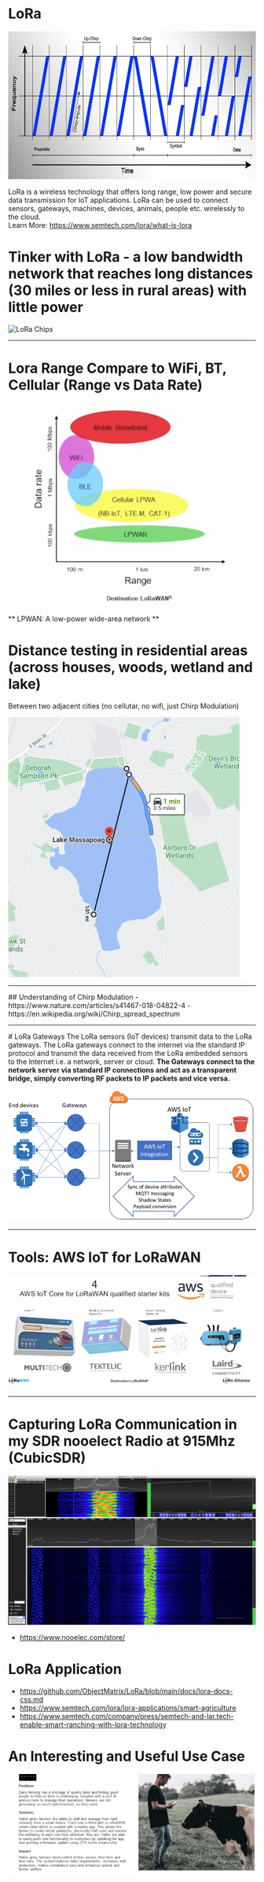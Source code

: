 # LoRa  
<img alt="modulation-image" src="img/modulation.png" width="1024px" height="300px" />


LoRa is a wireless technology that offers long range, low power and secure data transmission for IoT applications. LoRa can be used to connect sensors, gateways, machines, devices, animals, people etc. wirelessly to the cloud.  
Learn More:
https://www.semtech.com/lora/what-is-lora


# Tinker with LoRa - a low bandwidth network that reaches long distances (30 miles or less in rural areas) with little power
![LoRa Chips](img/lora.png "LoRa")

<hr />

# Lora Range Compare to WiFi, BT, Cellular (Range vs Data Rate)   
![lora_range](img/lora_range.png "lora_range")

** LPWAN: A low-power wide-area network **

# Distance testing in residential areas (across houses, woods, wetland and lake)
Between two adjacent cities (no cellutar, no wifi, just Chirp Modulation)

![distance](img/lora-distance.png "distance")

<hr />
## Understanding of Chirp Modulation
 - https://www.nature.com/articles/s41467-018-04822-4
 - https://en.wikipedia.org/wiki/Chirp_spread_spectrum
 <hr />
# LoRa Gateways
The LoRa sensors (IoT devices) transmit data to the LoRa gateways. 
The LoRa gateways connect to the internet via the standard IP protocol and transmit the data received from the LoRa embedded sensors to the Internet i.e. a network, server or cloud. <b>The Gateways connect to the network server via standard IP connections and act as a transparent bridge, simply converting RF packets to IP packets and vice versa.</b>

![Gateway](img/gw.png "Gateway")

<hr />

# Tools: AWS IoT for LoRaWAN 

![aws_kits](img/aws_kits.png "aws_kits")


<hr />

# Capturing LoRa Communication in my SDR nooelect Radio at 915Mhz (CubicSDR)
![nooelect](img/radar1.png "Radio")

- https://www.nooelec.com/store/

# LoRa Application
- https://github.com/ObjectMatrix/LoRa/blob/main/docs/lora-docs-css.md 
- https://www.semtech.com/lora/lora-applications/smart-agriculture  
- https://www.semtech.com/company/press/semtech-and-lar.tech-enable-smart-ranching-with-lora-technology

# An Interesting and Useful Use Case

![farmers](img/usecase.png "farmers")

